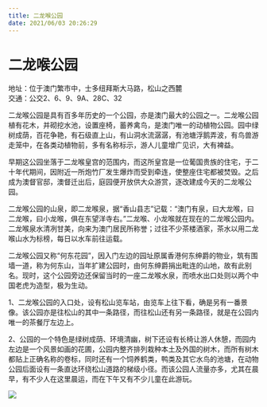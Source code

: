 ```yaml
---
title: 二龙喉公园  
date: 2021/06/03 20:26:29  
---
```

  
# 二龙喉公园  
地址：位于澳门繁市中，士多纽拜斯大马路，松山之西麓  
交通：公交2、6、9、9A、28C、32  
  
 二龙喉公园是具有百多年历史的一个公园，亦是澳门最大的公园之一。二龙喉公园植有花木，并砌挖水池，设置座椅，蓄养禽鸟，是澳门唯一的动植物公园。园中绿树成荫，百花争艳，有石级直上山，有山洞水流潺潺，有池塘浮鹅弄波，有鸟兽游走笼中，在各类动植物前，多有名称标示，游人儿童增广见识，大有裨益。  
  
早期这公园坐落于二龙喉皇宫的范围内，而这所皇宫是一位葡国贵族的住宅，于二十年代期间，因附近一所炮竹厂发生爆炸而受到牵连，使整座住宅都被焚毁。之后成为澳督官邸，澳督迁出后，庭园便开放供大众游赏，逐改建成今天的二龙喉公园。  
  
二龙喉公园的山泉，即二龙喉泉，据“香山县志”记载：“澳门有泉，曰大龙喉，曰二龙喉，曰小龙喉，俱在东望洋寺右。”二龙喉、小龙喉就在现在的二龙喉公园内。二龙喉泉水清冽甘美，向来为澳门居民所称誉；过往不少茶楼酒家，茶水以用二龙喉山水为标榜，每日以水车前往运载。  
  
二龙喉公园又称“何东花园”，因入门左边的园址原属香港何东绅爵的物业，筑有围墙一道，称为何东山，当年扩建公园时，由何东绅爵捐出毗连的山地，故有此别名。现时，这个公园旁边还保留当时的一座二龙喉水泉，而喷水出口处则以两个中国老虎为造型，极为生动。  
  
1、二龙喉公园的入口处，设有松山览车站，由览车上往下看，确是另有一番景像。该公园亦是往松山的其中一条路径，而往松山还有另一条路径，就是在公园内唯一的茶餐厅左边上。  
  
2、公园的一个特色是绿树成荫、环境清幽，树下还设有长椅让游人休憩，而园内左边是一个风景如画的花圃，公园内整齐排列栽种本土及外国的树木，而所有树木都贴上正确名称的卷标，同时还有一个饲养鹤类，鸭类及其它水鸟的池塘，在动物公园后面设有一条直达环绕松山道路的梯级小径。而该公园人流量亦多，尤其在晨早，有不少人在这里晨运，而在下午又有不少儿童在此游玩。  
  
![](https://raw.staticdn.net/szqq0512/Pic/main/img/202201212110297.png)  